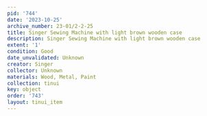 ```yaml
---
pid: '744'
date: '2023-10-25'
archive_number: 23-01/2-2-25
title: Singer Sewing Machine with light brown wooden case
description: Singer Sewing Machine with light brown wooden case
extent: '1'
condition: Good
date_unvalidated: Unknown
creator: Singer
collector: Unknown
materials: Wood, Metal, Paint
collection: tinui
key: object
order: '743'
layout: tinui_item
---
```

